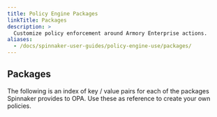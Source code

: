 ```yaml
---
title: Policy Engine Packages
linkTitle: Packages
description: >
  Customize policy enforcement around Armory Enterprise actions.
aliases:
  - /docs/spinnaker-user-guides/policy-engine-use/packages/
---
```


## Packages

The following is an index of key / value pairs for each of the packages Spinnaker provides to OPA. Use these as reference to create your own policies.

